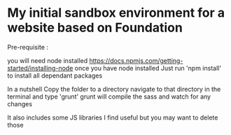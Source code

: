 # My initial sandbox environment for a website based on Foundation

Pre-requisite :

you will need node installed
https://docs.npmjs.com/getting-started/installing-node
once you have node installed 
Just run 'npm install' to install all dependant packages

In a nutshell
Copy the folder to a directory
navigate to that directory in the terminal
and type 'grunt'
grunt will compile the sass and watch for any changes


It also includes some JS libraries I find useful but you may want to delete those
